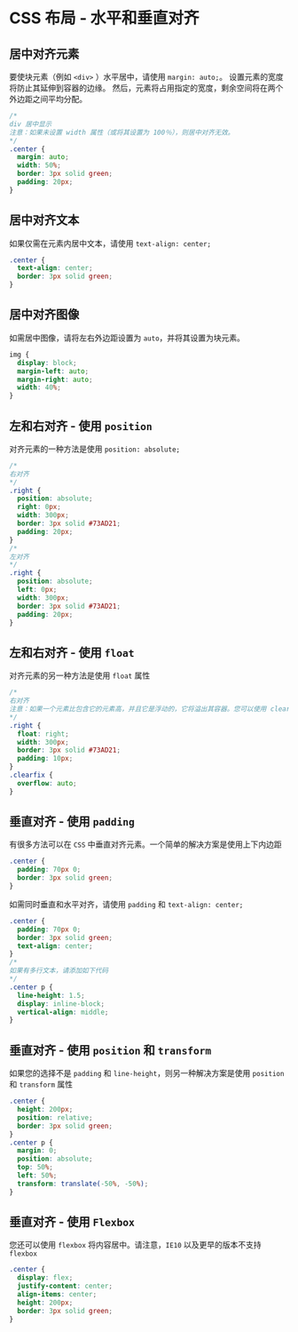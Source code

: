 # CSS 布局 - 水平和垂直对齐
## 居中对齐元素
要使块元素（例如 `<div>` ）水平居中，请使用 `margin: auto;`。
设置元素的宽度将防止其延伸到容器的边缘。
然后，元素将占用指定的宽度，剩余空间将在两个外边距之间平均分配。
```css
/* 
div 居中显示
注意：如果未设置 width 属性（或将其设置为 100％），则居中对齐无效。
*/
.center {
  margin: auto;
  width: 50%;
  border: 3px solid green;
  padding: 20px;
}
```
## 居中对齐文本
如果仅需在元素内居中文本，请使用 `text-align: center;`
```css
.center {
  text-align: center;
  border: 3px solid green;
}
```

## 居中对齐图像
如需居中图像，请将左右外边距设置为 `auto`，并将其设置为块元素。
```css
img {
  display: block;
  margin-left: auto;
  margin-right: auto;
  width: 40%;
}
```

## 左和右对齐 - 使用 `position`
对齐元素的一种方法是使用 `position: absolute;`
```css
/*
右对齐
*/
.right {
  position: absolute;
  right: 0px;
  width: 300px;
  border: 3px solid #73AD21;
  padding: 20px;
}
/*
左对齐
*/
.right {
  position: absolute;
  left: 0px;
  width: 300px;
  border: 3px solid #73AD21;
  padding: 20px;
}
```

## 左和右对齐 - 使用 `float`
对齐元素的另一种方法是使用 `float` 属性
```css
/*
右对齐
注意：如果一个元素比包含它的元素高，并且它是浮动的，它将溢出其容器。您可以使用 clearfix hack 来解决此问题
*/
.right {
  float: right;
  width: 300px;
  border: 3px solid #73AD21;
  padding: 10px;
}
.clearfix {
  overflow: auto;
}
```

## 垂直对齐 - 使用 `padding`
有很多方法可以在 `CSS` 中垂直对齐元素。一个简单的解决方案是使用上下内边距
```css
.center {
  padding: 70px 0;
  border: 3px solid green;
}
```
如需同时垂直和水平对齐，请使用 `padding` 和 `text-align: center;`
```css
.center {
  padding: 70px 0;
  border: 3px solid green;
  text-align: center;
}
/* 
如果有多行文本，请添加如下代码
*/
.center p {
  line-height: 1.5;
  display: inline-block;
  vertical-align: middle;
}
```

## 垂直对齐 - 使用 `position` 和 `transform`
如果您的选择不是 `padding` 和 `line-height`，则另一种解决方案是使用 `position` 和 `transform` 属性
```css
.center { 
  height: 200px;
  position: relative;
  border: 3px solid green; 
}
.center p {
  margin: 0;
  position: absolute;
  top: 50%;
  left: 50%;
  transform: translate(-50%, -50%);
}
```
## 垂直对齐 - 使用 `Flexbox`
您还可以使用 `flexbox` 将内容居中。请注意，`IE10` 以及更早的版本不支持 `flexbox`
```css
.center {
  display: flex;
  justify-content: center;
  align-items: center;
  height: 200px;
  border: 3px solid green; 
}
```




